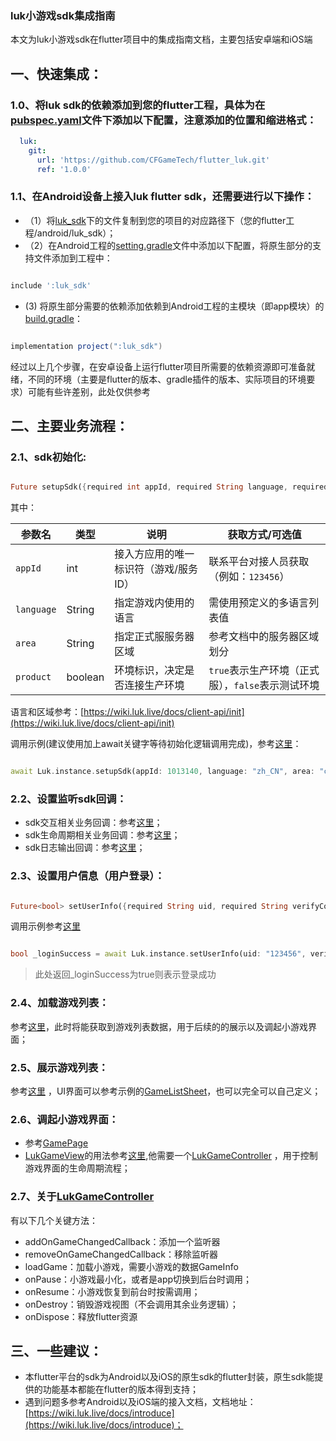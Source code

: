 ### luk小游戏sdk集成指南

本文为luk小游戏sdk在flutter项目中的集成指南文档，主要包括安卓端和iOS端

## 一、快速集成：

### 1.0、将luk sdk的依赖添加到您的flutter工程，具体为在[pubspec.yaml](pubspec.yaml#L34)文件下添加以下配置，注意添加的位置和缩进格式：

```yaml
  luk:
    git:
      url: 'https://github.com/CFGameTech/flutter_luk.git'
      ref: '1.0.0'
```

### 1.1、在Android设备上接入luk flutter sdk，还需要进行以下操作：

* （1）将[luk_sdk](./android/luk_sdk)下的文件复制到您的项目的对应路径下（您的flutter工程/android/luk_sdk）；
* （2）在Android工程的[setting.gradle](./android/settings.gradle#L2)文件中添加以下配置，将原生部分的支持文件添加到工程中：

```groovy

include ':luk_sdk'

```

* (3)
  将原生部分需要的依赖添加依赖到Android工程的主模块（即app模块）的[build.gradle](./android/app/build.gradle#L71)：

```groovy

implementation project(":luk_sdk")

```

经过以上几个步骤，在安卓设备上运行flutter项目所需要的依赖资源即可准备就绪，不同的环境（主要是flutter的版本、gradle插件的版本、实际项目的环境要求）可能有些许差别，此处仅供参考

## 二、主要业务流程：

### 2.1、sdk初始化:

```dart

Future setupSdk({required int appId, required String language, required String area, required bool isProduct});

```

其中：

| 参数名        | 类型      | 说明                   | 获取方式/可选值                        |
|------------|---------|----------------------|---------------------------------|
| `appId`    | int     | 接入方应用的唯一标识符（游戏/服务ID） | 联系平台对接人员获取（例如：`123456`）         |
| `language` | String  | 指定游戏内使用的语言           | 需使用预定义的多语言列表值                   |
| `area`     | String  | 指定正式服服务器区域           | 参考文档中的服务器区域划分                   |
| `product`  | boolean | 环境标识，决定是否连接生产环境      | `true`表示生产环境（正式服），`false`表示测试环境 |

>
语言和区域参考：[https://wiki.luk.live/docs/client-api/init](https://wiki.luk.live/docs/client-api/init)

调用示例(建议使用加上await关键字等待初始化逻辑调用完成)，参考[这里](lib/page/home_page.dart#42L)：

```dart

await Luk.instance.setupSdk(appId: 1013140, language: "zh_CN", area: "cn", isProduct: true);

```

### 2.2、设置监听sdk回调：

* sdk交互相关业务回调：参考[这里](lib/page/home_page.dart#38L)；
* sdk生命周期相关业务回调：参考[这里](lib/page/home_page.dart#39L)；
* sdk日志输出回调：参考[这里](lib/page/home_page.dart#40L)；

### 2.3、设置用户信息（用户登录）：

```dart

Future<bool> setUserInfo({required String uid, required String verifyCode});

```

调用示例参考[这里](lib/page/home_page.dart#44L)

```dart

bool _loginSuccess = await Luk.instance.setUserInfo(uid: "123456", verifyCode: "");
```

> 此处返回_loginSuccess为true则表示登录成功

### 2.4、加载游戏列表：

参考[这里](lib/page/home_page.dart#47L)，此时将能获取到游戏列表数据，用于后续的的展示以及调起小游戏界面；

### 2.5、展示游戏列表：

参考[这里](lib/page/home_page.dart#82L)
，UI界面可以参考示例的[GameListSheet](lib/sheet/game_list_sheet.dart)，也可以完全可以自己定义；

### 2.6、调起小游戏界面：

* 参考[GamePage](lib/page/game_page.dart)
* [LukGameView]()的用法参考[这里](lib/page/game_page.dart#44L),他需要一个[LukGameController](https://gitee.com/wys2018/luk_sdk/blob/master/lib/view/luk_game_controller.dart)
  ，用于控制游戏界面的生命周期流程；

### 2.7、关于[LukGameController](https://gitee.com/wys2018/luk_sdk/blob/master/lib/view/luk_game_controller.dart)

有以下几个关键方法：

* addOnGameChangedCallback：添加一个监听器
* removeOnGameChangedCallback：移除监听器
* loadGame：加载小游戏，需要小游戏的数据GameInfo
* onPause：小游戏最小化，或者是app切换到后台时调用；
* onResume：小游戏恢复到前台时按需调用；
* onDestroy：销毁游戏视图（不会调用其余业务逻辑）；
* onDispose：释放flutter资源

## 三、一些建议：

* 本flutter平台的sdk为Android以及iOS的原生sdk的flutter封装，原生sdk能提供的功能基本都能在flutter的版本得到支持；
* 遇到问题多参考Android以及iOS端的接入文档，文档地址：[https://wiki.luk.live/docs/introduce](https://wiki.luk.live/docs/introduce)；

